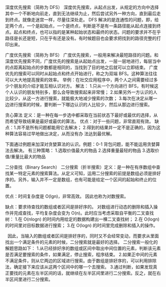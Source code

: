 深度优先搜索（简称为 DFS）
深度优先搜索，从起点出发，从规定的方向中选择其中一个不断地向前走，直到无法继续为止，然后尝试另外一种方向，直到最后走到终点。就像走迷宫一样，尽量往深处走。
DFS 解决的是连通性的问题，即，给定两个点，一个是起始点，一个是终点，判断是不是有一条路径能从起点连接到终点。起点和终点，也可以指的是某种起始状态和最终的状态。问题的要求并不在乎路径是长还是短，只在乎有还是没有。有时候题目也会要求把找到的路径完整的打印出来。

广度优先搜索（简称为 BFS）
广度优先搜索，一般用来解决最短路径的问题。和深度优先搜索不同，广度优先的搜索是从起始点出发，一层一层地进行，每层当中的点距离起始点的步数都是相同的，当找到了目的地之后就可以立即结束。
广度优先的搜索可以同时从起始点和终点开始进行，称之为双端 BFS。这种算法往往可以大大地提高搜索的效率。
举例：在社交应用程序中，两个人之间需要经过多少个朋友的介绍才能互相认识对方。
解法：
1.只从一个方向进行 BFS，有时候这个人认识的朋友特别多，那么会导致搜索起来非常慢；
2.如果另外一方认识的人比较少，从这一方进行搜索，就能极大地减少搜索的次数；
3.每次在决定从哪一边进行搜索的时候，要判断一下哪边认识的人比较少，然后从那边进行搜索。

贪心算法
定义：是一种在每一步选中都采取在当前状态下最好或最优的选择，从而希望导致结果是最好或最优的算法。
优点：对于一些问题，非常直观有效。
缺点：1.并不是所有问题都能用它去解决；
2.得到的结果并一定不是正确的，因为这种算法容易过早地做出决定，从而没有办
法达到最优解。

下面通过例题来加深对贪婪算法的认识。例题：0-1 背包问题，能不能运用贪婪算法去解决。
有三种策略：
1.选取价值最大的物品
2.选择重量最轻的物品
3.选取价值/重量比最大的物品

二分查找（Binary Search）
二分搜索（折半搜索）定义：是一种在有序数组中查找某一特定元素的搜索算法。从定义可知，运用二分搜索的前提是数组必须是排好序的。另外，输入并不一定是数组，也有可能是给定一个区间的起始和终止的位置。

优点：时间复杂度是 O(lgn)，非常高效。
因此也称为对数搜索。

缺点：要求待查找的数组或者区间是排好序的。
对数组进行动态的删除和插入操作并完成查找，平均复杂度会变为 O(n)。此时应当考虑采取自平衡的二叉查找树：
1.在 O(nlogn) 的时间内用给定的数据构建出一棵二叉查找树；
2.在 O(logn) 的时间里对目标数据进行搜索；
3.在 O(logn) 的时间里完成删除和插入的操作。

 
因此，当输入的数组或者区间是排好序的，同时又不会经常变动，而要求从里面找出一个满足条件的元素的时候，二分搜索就是最好的选择。
二分搜索一般化的解题思路如下：
1.从已经排好序的数组或区间中取出中间位置的元素，判断该元素是否满足要搜索的条件，如果满足，停止搜索，程序结束。
2.如果正中间的元素不满足条件，则从它两边的区域进行搜索。由于数组是排好序的，可以利用排除法，确定接下来应该从这两个区间中的哪一个去搜索。
3.通过判断，如果发现真正要找的元素在左半区间的话，就继续在左半区间里进行二分搜索。反之，就在右半区间里进行二分搜索。
